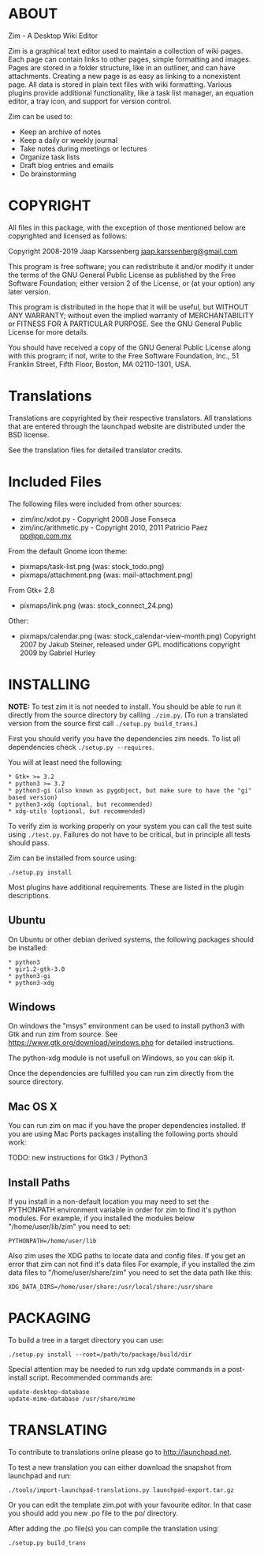 # ABOUT

Zim - A Desktop Wiki Editor

Zim is a graphical text editor used to maintain a collection of wiki pages. Each page can contain links to other pages, simple formatting and images. Pages are stored in a folder structure, like in an outliner, and can have attachments. Creating a new page is as easy as linking to a nonexistent page. All data is stored in plain text files with wiki formatting. Various plugins provide additional functionality, like a task list manager, an equation editor, a tray icon, and support for version control.

Zim can be used to:
* Keep an archive of notes
* Keep a daily or weekly journal
* Take notes during meetings or lectures
* Organize task lists
* Draft blog entries and emails
* Do brainstorming


# COPYRIGHT

All files in this package, with the exception of those mentioned below are copyrighted and licensed as follows:

Copyright 2008-2019 Jaap Karssenberg <jaap.karssenberg@gmail.com>

This program is free software; you can redistribute it and/or modify it under the terms of the GNU General Public License as published by the Free Software Foundation; either version 2 of the License, or (at your option) any later version.

This program is distributed in the hope that it will be useful, but WITHOUT ANY WARRANTY; without even the implied warranty of MERCHANTABILITY or FITNESS FOR A PARTICULAR PURPOSE.  See the GNU General Public License for more details.

You should have received a copy of the GNU General Public License along with this program; if not, write to the Free Software Foundation, Inc., 51 Franklin Street, Fifth Floor, Boston, MA 02110-1301, USA.


# Translations

Translations are copyrighted by their respective translators. All translations that are entered through the launchpad website are distributed under the BSD license.

See the translation files for detailed translator credits.


# Included Files

The following files were included from other sources:

* zim/inc/xdot.py - Copyright 2008 Jose Fonseca
* zim/inc/arithmetic.py - Copyright 2010, 2011 Patricio Paez <pp@pp.com.mx>


From the default Gnome icon theme:
* pixmaps/task-list.png (was: stock_todo.png)
* pixmaps/attachment.png (was: mail-attachment.png)

From Gtk+ 2.8
* pixmaps/link.png (was: stock_connect_24.png)

Other:
* pixmaps/calendar.png (was: stock_calendar-view-month.png)
  Copyright 2007 by Jakub Steiner, released under GPL
  modifications copyright 2009 by Gabriel Hurley


# INSTALLING

**NOTE:** To test zim it is not needed to install. You should be able to run it directly from the source directory by calling `./zim.py`. (To run a translated version from the source first call `./setup.py build_trans`.)


First you should verify you have the dependencies zim needs. To list all dependencies check `./setup.py --requires`.

You will at least need the following:

	* Gtk+ >= 3.2
	* python3 >= 3.2
	* python3-gi (also known as pygobject, but make sure to have the "gi" based version)
	* python3-xdg (optional, but recommended)
	* xdg-utils (optional, but recommended)

To verify zim is working properly on your system you can call the test suite using `./test.py`. Failures do not have to be critical, but in principle all tests should pass.

Zim can be installed from source using:

    ./setup.py install

Most plugins have additional requirements. These are listed in the plugin descriptions.

## Ubuntu

On Ubuntu or other debian derived systems, the following packages should be installed:

	* python3
	* gir1.2-gtk-3.0
	* python3-gi
	* python3-xdg


## Windows

On windows the "msys" environment can be used to install python3 with Gtk and
run zim from source. See https://www.gtk.org/download/windows.php for detailed
instructions.

The python-xdg module is not usefull on Windows, so you can skip it.

Once the dependencies are fulfilled you can run zim directly from the source directory.


## Mac OS X

You can run zim on mac if you have the proper dependencies installed.
If you are using Mac Ports packages installing the following ports should work:

TODO: new instructions for Gtk3 / Python3



## Install Paths

If you install in a non-default location you may need to set the PYTHONPATH environment variable in order for zim to find it's python modules. For example, if you installed the modules below "/home/user/lib/zim" you need to set:

    PYTHONPATH=/home/user/lib

Also zim uses the XDG paths to locate data and config files. If you get an error that zim can not find it's data files For example, if you installed the zim data files to "/home/user/share/zim" you need to set the data path like this:

    XDG_DATA_DIRS=/home/user/share:/usr/local/share:/usr/share



# PACKAGING

To build a tree in a target directory you can use:

    ./setup.py install --root=/path/to/package/build/dir

Special attention may be needed to run xdg update commands in a post-install script. Recommended commands are:

    update-desktop-database
    update-mime-database /usr/share/mime



# TRANSLATING

To contribute to translations onlne please go to http://launchpad.net.

To test a new translation you can either download the snapshot from launchpad and run:

    ./tools/import-launchpad-translations.py launchpad-export.tar.gz


Or you can edit the template zim.pot with your favourite editor. In that case you should add you new .po file to the po/ directory.

After adding the .po file(s) you can compile the translation using:

    ./setup.py build_trans
